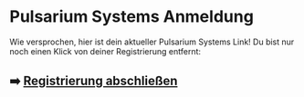 # Pulsarium Systems Anmeldung

Wie versprochen, hier ist dein aktueller  Pulsarium Systems  Link!
Du bist nur noch einen Klick von deiner Registrierung entfernt:

## ➡️ [Registrierung abschließen](#REF!)